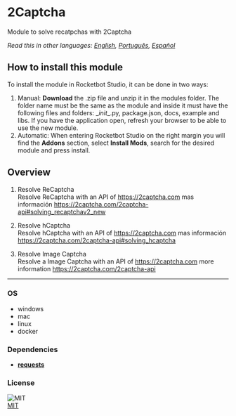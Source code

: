 # 2Captcha
  
Module to solve recatpchas with 2Captcha  

*Read this in other languages: [English](README.md), [Português](README.pr.md), [Español](README.es.md)*

## How to install this module
  
To install the module in Rocketbot Studio, it can be done in two ways:
1. Manual: __Download__ the .zip file and unzip it in the modules folder. The folder name must be the same as the module and inside it must have the following files and folders: \__init__.py, package.json, docs, example and libs. If you have the application open, refresh your browser to be able to use the new module.
2. Automatic: When entering Rocketbot Studio on the right margin you will find the **Addons** section, select **Install Mods**, search for the desired module and press install.  


## Overview


1. Resolve ReCaptcha  
Resolve ReCaptcha with an API of https://2captcha.com mas información https://2captcha.com/2captcha-api#solving_recaptchav2_new

2. Resolve hCaptcha  
Resolve hCaptcha with an API of https://2captcha.com mas información https://2captcha.com/2captcha-api#solving_hcaptcha

3. Resolve Image Captcha  
Resolve a Image Captcha with an API of https://2captcha.com more information https://2captcha.com/2captcha-api  




----
### OS

- windows
- mac
- linux
- docker

### Dependencies
- [**requests**](https://pypi.org/project/requests/)
### License
  
![MIT](https://camo.githubusercontent.com/107590fac8cbd65071396bb4d04040f76cde5bde/687474703a2f2f696d672e736869656c64732e696f2f3a6c6963656e73652d6d69742d626c75652e7376673f7374796c653d666c61742d737175617265)  
[MIT](http://opensource.org/licenses/mit-license.ph)
